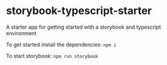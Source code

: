 # storybook-typescript-starter
A starter app for getting started with a storybook and typescript environment

To get started install the dependencies:
`npm i`

To start storybook:
`npm run storybook`
